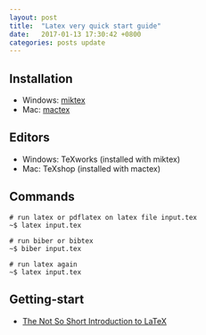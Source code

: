```yaml
---
layout: post
title:  "Latex very quick start guide"
date:   2017-01-13 17:30:42 +0800
categories: posts update
---
```


## Installation

- Windows: [miktex](https://miktex.org/)
- Mac: [mactex](https://tug.org/mactex/)

## Editors

- Windows: TeXworks (installed with miktex)
- Mac: TeXshop (installed with mactex)

## Commands
```
# run latex or pdflatex on latex file input.tex
~$ latex input.tex

# run biber or bibtex
~$ biber input.tex

# run latex again
~$ latex input.tex
```

## Getting-start

- [The Not So Short Introduction to LaTeX](https://tobi.oetiker.ch/lshort/lshort.pdf)
